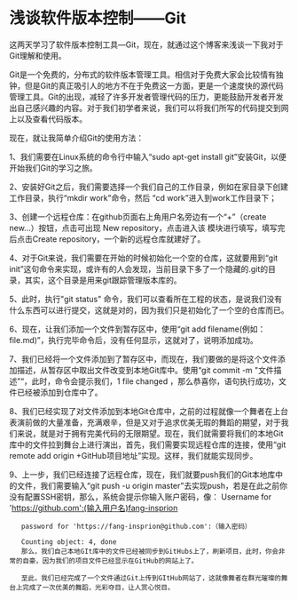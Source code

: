 #	浅谈软件版本控制——Git
这两天学习了软件版本控制工具—Git，现在，就通过这个博客来浅谈一下我对于Git理解和使用。

   Git是一个免费的，分布式的软件版本管理工具。相信对于免费大家会比较情有独钟，但是Git的真正吸引人的地方不在于免费这一方面，更是一个速度快的源代码管理工具。Git的出现，减轻了许多开发者管理代码的压力，更能鼓励开发者开发出自己感兴趣的内容。对于我们初学者来说，我们可以将我们所写的代码提交到网上以及查看代码版本。

   现在，就让我简单介绍Git的使用方法：

   1、我们需要在Linux系统的命令行中输入“sudo apt-get install git”安装Git，以便开始我们Git的学习之旅。

   2、安装好Git之后，我们需要选择一个我们自己的工作目录，例如在家目录下创建工作目录，执行“mkdir work”命令，然后 “cd work”进入到work工作目录下；

   3、创建一个远程仓库：在github页面右上角用户名旁边有一个“+”（create new...）按钮，点击可出现 New repository，点击进入该 模块进行填写，填写完后点击Create repository，一个新的远程仓库就建好了。

   4、对于Git来说，我们需要在开始的时候初始化一个空的仓库，这就要用到“git init”这句命令来实现，或许有的人会发现，当前目录下多了一个隐藏的.git的目录，其实，这个目录是用来git跟踪管理版本库的。

   5、此时，执行"git status" 命令，我们可以查看所在工程的状态，是说我们没有什么东西可以进行提交，这就是对的，因为我们只是初始化了一个空的仓库而已。

   6、现在，让我们添加一个文件到暂存区中，使用“git add filename(例如：file.md)”，执行完毕命令后，没有任何显示，这就对了，说明添加成功。

   7、我们已经将一个文件添加到了暂存区中，而现在，我们要做的是将这个文件添加描述，从暂存区中取出文件改变到本地Git库中。使用“git commit -m "文件描述”“，此时，命令会提示我们，1 file changed ，那么恭喜你，语句执行成功，文件已经被添加到仓库中了。

   8、我们已经实现了对文件添加到本地Git仓库中，之前的过程就像一个舞者在上台表演前做的大量准备，充满艰辛，但是又对于追求优美无瑕的舞蹈的期望，对于我们来说，就是对于拥有完美代码的无限期望。现在，我们就需要将我们的本地Git库中的文件拉到舞台上进行演出，首先，我们需要实现远程仓库的连接，使用“git remote add origin +GitHub项目地址”实现。这样，我们就能实现同步。

   9、上一步，我们已经连接了远程仓库，现在，我们就要push我们的Git本地库中的文件，我们需要输入“git push -u origin master”去实现push，若是在此之前你没有配置SSH密钥，那么，系统会提示你输入账户密码，像：      Username for 'https://github.com':(输入用户名)fang-insprion

       password for 'https://fang-insprion@github.com':（输入密码）

       Counting object: 4, done
       那么，我们自己本地GIt库中的文件已经被同步到GitHubs上了，刷新项目，此时，你会非常的自豪，因为我们的项目文件已经显示在GitHub的网站上了。

       至此，我们已经完成了一个文件通过Git上传到GItHub网站了，这就像舞者在群光璀璨的舞台上完成了一次优美的舞蹈，光彩夺目，让人赏心悦目。
